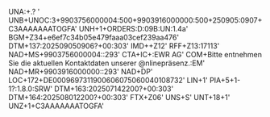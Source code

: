 UNA:+.? '
UNB+UNOC:3+9903756000004:500+9903916000000:500+250905:0907+C3AAAAAAATOGFA'
UNH+1+ORDERS:D:09B:UN:1.4a'
BGM+Z34+e6ef7c34b05e479faaa03cef239aa476'
DTM+137:202509050906?+00:303'
IMD++Z12'
RFF+Z13:17113'
NAD+MS+9903756000004::293'
CTA+IC+:EWR AG'
COM+Bitte entnehmen Sie die aktuellen Kontaktdaten unserer @nlinepräsenz.:EM'
NAD+MR+9903916000000::293'
NAD+DP'
LOC+172+DE0009697311900606075060040108732'
LIN+1'
PIA+5+1-1?:1.8.0:SRW'
DTM+163:202507142200?+00:303'
DTM+164:202508012200?+00:303'
FTX+Z06'
UNS+S'
UNT+18+1'
UNZ+1+C3AAAAAAATOGFA'